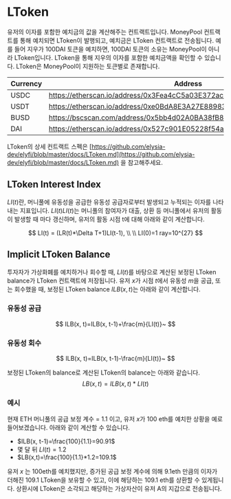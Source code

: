 # LToken

유저의 이자를 포함한 예치금의 값을 계산해주는 컨트랙트입니다. MoneyPool 컨트랙트를 통해 예치되면 LToken이 발행되고, 예치금은 LToken 컨트랙트로 전송됩니다. 예를 들어 지우가 100DAI 토큰을 예치하면, 100DAI 토큰의 소유는 MoneyPool이 아니라 LToken입니다. LToken을 통해 지우의 이자를 포함한 예치금액을 확인할 수 있습니다. LToken은 MoneyPool이 지원하는 토큰별로 존재합니다.

| Currency | Address |
| --- | --- |
| USDC | https://etherscan.io/address/0x3Fea4cC5a03E372ac9cded96bD07795Ac9034d71 |
| USDT | https://etherscan.io/address/0xe0BdA8E3A27E889837Ae37970fe97194453ee79C |
| BUSD | https://bscscan.com/address/0x5bb4d02A0BA38fB8B916758f11d9B256967a1F7F |
| DAI | https://etherscan.io/address/0x527c901E05228f54a9a63151A924A97622F9f173 |

LToken의 상세 컨트랙트 스펙은 [https://github.com/elysia-dev/elyfi/blob/master/docs/LToken.md](https://github.com/elysia-dev/elyfi/blob/master/docs/LToken.md) 을 참고해주세요.

## LToken Interest Index

$LI(t)$란, 머니풀에 유동성을 공급한 유동성 공급자로부터 발생되고 누적되는 이자를 나타내는 지표입니다.
$LI(t)LI(t)$는 머니풀의 참여자가 대출, 상환 등 머니풀에서 유저의 활동이 발생할 때 마다 갱신하며, 유저의 활동 시점 t에 대해 아래와 같이 계산합니다.

$$
LI(t) = (LR(t)*\Delta T+1)LI(t-1), \\
\\
LI(0)=1 ray=10^{27}
$$

## Implicit LToken Balance
투자자가 가상화폐를 예치하거나 회수할 때, $LI(t)$를 바탕으로 계산된 보정된 LToken balance가 LToken 컨트랙트에 저장됩니다. 유저 $x$가 시점 $t$에서 유동성 $m$을 공급, 또는 회수했을 때, 보정된 LToken balance $ILB(x, t)$는 아래와 같이 계산합니다.

### 유동성 공급
$$
ILB(x, t)=ILB(x, t-1)+\frac{m}{LI(t)}~
$$

### 유동성 회수
$$
ILB(x, t)=ILB(x, t-1)-\frac{m}{LI(t)}~
$$

보정된 LToken의 balance로 계산된 LToken의 balance는 아래와 같습니다.
$$
LB(x, t)=ILB(x, t)*LI(t)
$$

### 예시
현재 ETH 머니풀의 공급 보정 계수 = 1.1 이고, 유저 $x$가 100 eth를 예치한 상황을 예로 들어보겠습니다. 아래와 같이 계산할 수 있습니다.
* $ILB(x, t-1)=\frac{100}{1.1}=90.91$
* 몇 달 뒤 $LI(t)=1.2$
* $LB(x,t)=\frac{100}{1.1}*1.2=109.1$

유저 $x$ 는 100eth를 예치했지만, 증가된 공급 보정 계수에 의해 9.1eth 만큼의 이자가 더해진 109.1 LToken을 보유할 수 있고, 이에 해당하는 109.1 eth를 상환할 수 있게됩니다. 상환시에 LToken은 소각되고 해당하는 가상자산이 유저 A의 지갑으로 전송됩니다.